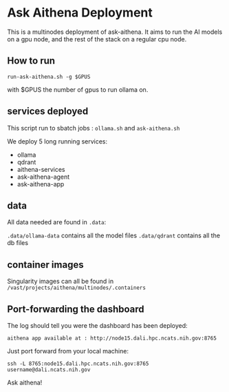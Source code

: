 # Ask Aithena Deployment

This is a multinodes deployment of ask-aithena.
It aims to run the AI models on a gpu node,
and the rest of the stack on a regular cpu node.

## How to run

`run-ask-aithena.sh -g $GPUS` 

with $GPUS the number of gpus to run ollama on.

## services deployed

This script run to sbatch jobs : `ollama.sh` and `ask-aithena.sh`

We deploy 5 long running services:
- ollama
- qdrant
- aithena-services
- ask-aithena-agent
- ask-aithena-app

## data

All data needed are found in `.data`:

`.data/ollama-data` contains all the model files
`.data/qdrant` contains all the db files

## container images

Singularity images can all be found in `/vast/projects/aithena/multinodes/.containers`

## Port-forwarding the dashboard

The log should tell you were the dashboard has been deployed:

`aithena app available at : http://node15.dali.hpc.ncats.nih.gov:8765`

Just port forward from your local machine:

`ssh -L 8765:node15.dali.hpc.ncats.nih.gov:8765 username@dali.ncats.nih.gov`

Ask aithena!